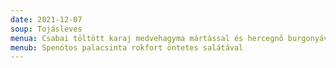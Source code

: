 ```yaml
---
date: 2021-12-07
soup: Tojásleves
menua: Csabai töltött karaj medvehagyma mártással és hercegnő burgonyával
menub: Spenótos palacsinta rokfort öntetes salátával
---
```

